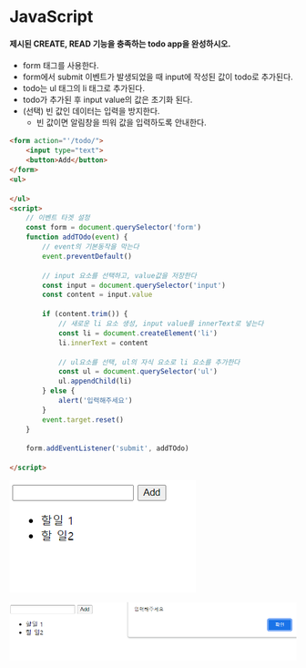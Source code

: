 # JavaScript

####  제시된 CREATE, READ 기능을 충족하는 todo app을 완성하시오.

- form 태그를 사용한다. 
- form에서 submit 이벤트가 발생되었을 때 input에 작성된 값이 todo로 추가된다.
- todo는 ul 태그의 li 태그로 추가된다. 
- todo가 추가된 후 input value의 값은 초기화 된다. 
- (선택) 빈 값인 데이터는 입력을 방지한다. 
  - 빈 값이면 알림창을 띄워 값을 입력하도록 안내한다.

```html
<form action="'/todo/">
    <input type="text">
    <button>Add</button>
</form>
<ul>

</ul>
<script>
    // 이벤트 타겟 설정
    const form = document.querySelector('form')
    function addTOdo(event) {
        // event의 기본동작을 막는다
        event.preventDefault()

        // input 요소를 선택하고, value값을 저장한다
        const input = document.querySelector('input')
        const content = input.value

        if (content.trim()) {
            // 새로운 li 요소 생성, input value를 innerText로 넣는다
            const li = document.createElement('li')
            li.innerText = content

            // ul요소를 선택, ul의 자식 요소로 li 요소를 추가한다
            const ul = document.querySelector('ul')
            ul.appendChild(li)
        } else {
            alert('입력해주세요')
        }
        event.target.reset()
    }

    form.addEventListener('submit', addTOdo)

</script>
```

![image-20211027170713531](Create&Read.assets/image-20211027170713531.png)

![image-20211027170727791](Create&Read.assets/image-20211027170727791.png)
